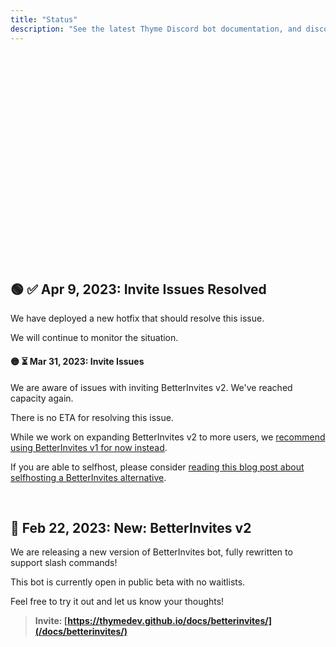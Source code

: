 ```yaml
---
title: "Status"
description: "See the latest Thyme Discord bot documentation, and discover/add new Thyme bots and services. Check Thyme bot status, uptime, and downtime notifications."
---
```


<div style="min-height:21rem">
<Status-BotCount />
</div>

## 🟢 ✅ Apr 9, 2023: **Invite Issues Resolved**

We have deployed a new hotfix that should resolve this issue.

We will continue to monitor the situation.

#### 🟡 ⏳ Mar 31, 2023: **Invite Issues**

We are aware of issues with inviting BetterInvites v2. We've reached capacity again.

There is no ETA for resolving this issue.

While we work on expanding BetterInvites v2 to more users, we [recommend using BetterInvites v1 for now instead](https://thymedev.github.io/invite/betterinvites/v1).

If you are able to selfhost, please consider [reading this blog post about selfhosting a BetterInvites alternative](https://coffeebank.github.io/blog/posts/betterinvites).

<br />

## 📣 Feb 22, 2023: **New: BetterInvites v2**

We are releasing a new version of BetterInvites bot, fully rewritten to support slash commands!

This bot is currently open in public beta with no waitlists.

Feel free to try it out and let us know your thoughts!

> **Invite: [https://thymedev.github.io/docs/betterinvites/](/docs/betterinvites/)**

<br />
